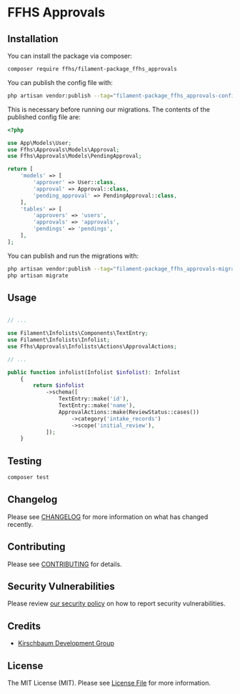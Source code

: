 # FFHS Approvals


## Installation 

You can install the package via composer:

```bash
composer require ffhs/filament-package_ffhs_approvals
```

You can publish the config file with:

```bash
php artisan vendor:publish --tag="filament-package_ffhs_approvals-config"
```


This is necessary before running our migrations. The contents of the published config file are:

```php
<?php

use App\Models\User;
use Ffhs\Approvals\Models\Approval;
use Ffhs\Approvals\Models\PendingApproval;

return [
    'models' => [
        'approver' => User::class,
        'approval' => Approval::class,
        'pending_approval' => PendingApproval::class,
    ],
    'tables' => [
        'approvers' => 'users',
        'approvals' => 'approvals',
        'pendings' => 'pendings',
    ],
];
```

You can publish and run the migrations with:

```bash
php artisan vendor:publish --tag="filament-package_ffhs_approvals-migrations"
php artisan migrate
```

## Usage

```php

// ...

use Filament\Infolists\Components\TextEntry;
use Filament\Infolists\Infolist;
use Ffhs\Approvals\Infolists\Actions\ApprovalActions;

// ...

public function infolist(Infolist $infolist): Infolist
    {
        return $infolist
            ->schema([
                TextEntry::make('id'),
                TextEntry::make('name'),
                ApprovalActions::make(ReviewStatus::cases())
                    ->category('intake_records')
                    ->scope('initial_review'),
            ]);
    }

```

## Testing

```bash
composer test
```

## Changelog

Please see [CHANGELOG](CHANGELOG.md) for more information on what has changed recently.

## Contributing

Please see [CONTRIBUTING](.github/CONTRIBUTING.md) for details.

## Security Vulnerabilities

Please review [our security policy](../../security/policy) on how to report security vulnerabilities.

## Credits

-   [Kirschbaum Development Group](https://github.com/kirschbaum-development)

## License

The MIT License (MIT). Please see [License File](LICENSE.md) for more information.
